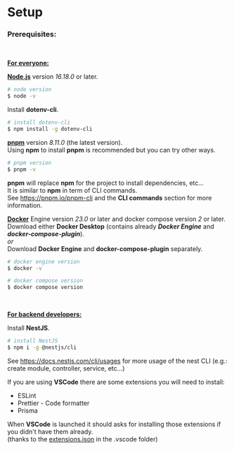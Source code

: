 # Setup

### Prerequisites:

<br/>

**<ins>For everyone:</ins>**

<a href="http://nodejs.org" target="_blank">**Node.js**</a> version _16.18.0_ or later.

```bash
# node version
$ node -v
```

Install **dotenv-cli**.

```bash
# install dotenv-cli
$ npm install -g dotenv-cli
```

<a href="https://pnpm.io/installation#using-npm" target="_blank">**pnpm**</a> version _8.11.0_ (the latest version).
<br/>
Using **npm** to install **pnpm** is recommended but you can try other ways.

```bash
# pnpm version
$ pnpm -v
```

**pnpm** will replace **npm** for the project to install dependencies, etc...
<br/>
It is similar to **npm** in term of CLI commands.
<br/>
See https://pnpm.io/pnpm-cli and the **CLI commands** section for more information.

<a href="https://docs.docker.com/engine/install/" target="_blank">**Docker**</a> Engine version _23.0_ or later and docker compose version _2_ or later.
<br/>
Download either **Docker Desktop** (contains already **_Docker Engine_** and **_docker-compose-plugin_**).
<br/>
_or_
<br/>
Download **Docker Engine** and **docker-compose-plugin** separately.

```bash
# docker engine version
$ docker -v

# docker compose version
$ docker compose version
```

<br/>

**<ins>For backend developers:</ins>**

Install **NestJS**.

```bash
# install NestJS
$ npm i -g @nestjs/cli
```

See https://docs.nestjs.com/cli/usages for more usage of the nest CLI (e.g.: create module, controller, service, etc...)

If you are using **VSCode** there are some extensions you will need to install:

- ESLint
- Prettier - Code formatter
- Prisma

When **VSCode** is launched it should asks for installing those extensions if you didn't have them already.
<br/>
(thanks to the [extensions.json](../.vscode/extensions.json) in the .vscode folder)
